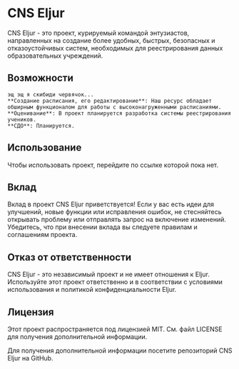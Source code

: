 
# CNS Eljur

CNS Eljur - это проект, курируемый командой энтузиастов, направленных на создание более удобных, быстрых, безопасных и отказоустойчивых систем, необходимых для реестрирования данных образовательных учреждений.
## Возможности

    эщ эщ я скибиди червячок...
    **Создание расписания, его редактирование**: Наш ресурс обладает обширным функционалом для работы с высоконагруженными расписаниями.
    **Оценивание**: В проект планируется разработка системы реестрирования учеников.
    **СДО**: Планируется.

## Использование

Чтобы использовать проект, перейдите по ссылке которой пока нет.

## Вклад

Вклад в проект CNS Eljur приветствуется! Если у вас есть идеи для улучшений, новые функции или исправления ошибок, не стесняйтесь открывать проблему или отправлять запрос на включение изменений. Убедитесь, что при внесении вклада вы следуете правилам и соглашениям проекта.
## Отказ от ответственности

CNS Eljur - это независимый проект и не имеет отношения к Eljur. Используйте этот проект ответственно и в соответствии с условиями использования и политикой конфиденциальности Eljur.
## Лицензия

Этот проект распространяется под лицензией MIT. См. файл LICENSE для получения дополнительной информации.

Для получения дополнительной информации посетите репозиторий CNS Eljur на GitHub.
